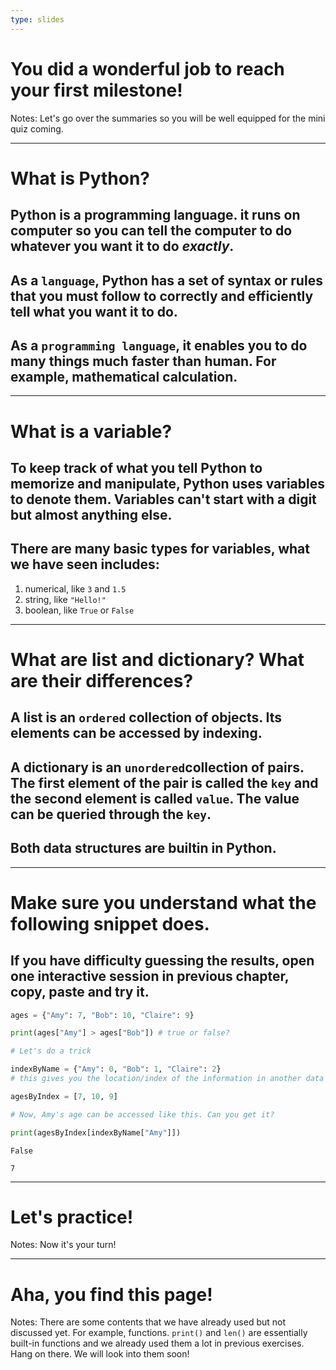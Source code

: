 ```yaml
---
type: slides
---
```


# You did a wonderful job to reach your first milestone!

Notes: Let's go over the summaries so you will be well equipped for the mini quiz coming.

---

# What is Python?

## Python is a programming language. it runs on computer so you can tell the computer to do whatever you want it to do *exactly*. 
## As a `language`, Python has a set of syntax or rules that you must follow to correctly and efficiently tell what you want it to do.
## As a `programming language`, it enables you to do many things much faster than human. For example, mathematical calculation.

---

# What is a variable?

## To keep track of what you tell Python to memorize and manipulate, Python uses variables to denote them. Variables can't start with a digit but almost anything else.
## There are many basic types for variables, what we have seen includes:

1. numerical, like `3` and `1.5`
2. string, like `"Hello!"`
3. boolean, like `True` or `False`

---

# What are list and dictionary? What are their differences?

## A list is an `ordered` collection of objects. Its elements can be accessed by indexing. 
## A dictionary is an `unordered`collection of pairs. The first element of the pair is called the `key` and the second element is called `value`. The value can be queried through the `key`. 

## Both data structures are builtin in Python. 

---

# Make sure you understand what the following snippet does. 

## If you have difficulty guessing the results, open one interactive session in previous chapter, copy, paste and try it.

```python
ages = {"Amy": 7, "Bob": 10, "Claire": 9}

print(ages["Amy"] > ages["Bob"]) # true or false?

# Let's do a trick

indexByName = {"Amy": 0, "Bob": 1, "Claire": 2} 
# this gives you the location/index of the information in another data structure, here a list called `agesByIndex`.

agesByIndex = [7, 10, 9]

# Now, Amy's age can be accessed like this. Can you get it?

print(agesByIndex[indexByName["Amy"]])
```

```out
False

7
```

---

# Let's practice!

Notes: Now it's your turn!


---

# Aha, you find this page!

Notes: There are some contents that we have already used but not discussed yet. For example, functions. `print()` and `len()` are essentially built-in functions and we already used them a lot in previous exercises. Hang on there. We will look into them soon!